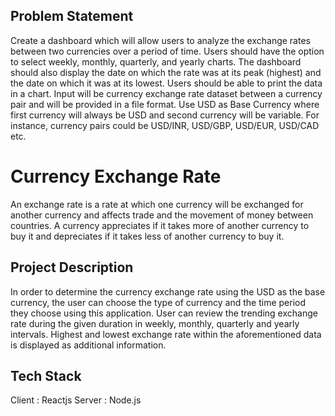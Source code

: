 
## Problem Statement

Create a dashboard which will allow users to analyze the exchange rates between two currencies
over a period of time. Users should have the option to select weekly, monthly, quarterly, and 
yearly charts. The dashboard should also display the date on which the rate was at its peak
(highest) and the date on which it was at its lowest. Users should be able to print the data 
in a chart. Input will be currency exchange rate dataset between a currency pair and will be 
provided in a file format. Use USD as Base Currency where first currency will always be USD and 
second currency will be variable. For instance, currency pairs could be USD/INR, USD/GBP, USD/EUR,
 USD/CAD etc.


# Currency Exchange Rate

An exchange rate is a rate at which one currency will be exchanged for another 
currency and affects trade and the movement of money between countries. 
A currency appreciates if it takes more of another currency to buy it and depreciates 
if it takes less of another currency to buy it.


## Project Description

In order to determine the currency exchange rate using the USD as the base currency, the user can choose the type of currency and the time period they choose using this application.
User can review the trending exchange rate during the given duration in weekly, monthly, quarterly and yearly intervals.
Highest and lowest exchange rate within the aforementioned data is displayed as additional information.


## Tech Stack

Client : Reactjs
Server : Node.js